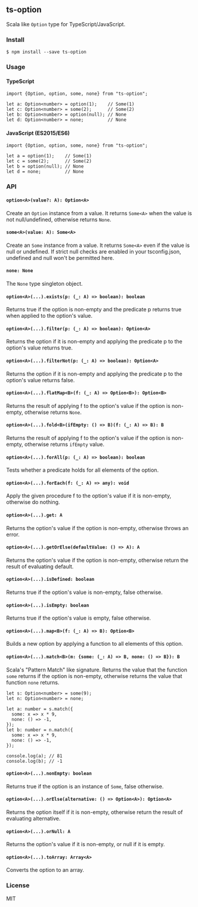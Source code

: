 ## ts-option
Scala like `Option` type for TypeScript/JavaScript.


### Install
```
$ npm install --save ts-option
```


### Usage
#### TypeScript
```
import {Option, option, some, none} from "ts-option";

let a: Option<number> = option(1);    // Some(1)
let c: Option<number> = some(2);      // Some(2)
let b: Option<number> = option(null); // None
let d: Option<number> = none;         // None
```

#### JavaScript (ES2015/ES6)
```
import {Option, option, some, none} from "ts-option";

let a = option(1);    // Some(1)
let c = some(2);      // Some(2)
let b = option(null); // None
let d = none;         // None
```


### API
#### `option<A>(value?: A): Option<A>`
Create an `Option` instance from a value.
It returns `Some<A>` when the value is not null/undefined, otherwise returns `None`.

#### `some<A>(value: A): Some<A>`
Create an `Some` instance from a value.
It returns `Some<A>` even if the value is null or undefined.
If strict null checks are enabled in your tsconfig.json, undefined and null won't be permitted here.

#### `none: None`
The `None` type singleton object.

#### `option<A>(...).exists(p: (_: A) => boolean): boolean`
Returns true if the option is non-empty and the predicate p returns true when applied to the option's value.

#### `option<A>(...).filter(p: (_: A) => boolean): Option<A>`
Returns the option if it is non-empty and applying the predicate p to the option's value returns true.

#### `option<A>(...).filterNot(p: (_: A) => boolean): Option<A>`
Returns the option if it is non-empty and applying the predicate p to the option's value returns false.

#### `option<A>(...).flatMap<B>(f: (_: A) => Option<B>): Option<B>`
Returns the result of applying f to the option's value if the option is non-empty, otherwise returns `None`.

#### `option<A>(...).fold<B>(ifEmpty: () => B)(f: (_: A) => B): B`
Returns the result of applying f to the option's value if the option is non-empty, otherwise returns `ifEmpty` value.

#### `option<A>(...).forAll(p: (_: A) => boolean): boolean`
Tests whether a predicate holds for all elements of the option.

#### `option<A>(...).forEach(f: (_: A) => any): void`
Apply the given procedure f to the option's value if it is non-empty, otherwise do nothing.

#### `option<A>(...).get: A`
Returns the option's value if the option is non-empty, otherwise throws an error.

#### `option<A>(...).getOrElse(defaultValue: () => A): A`
Returns the option's value if the option is non-empty, otherwise return the result of evaluating default.

#### `option<A>(...).isDefined: boolean`
Returns true if the option's value is non-empty, false otherwise.

#### `option<A>(...).isEmpty: boolean`
Returns true if the option's value is empty, false otherwise.

#### `option<A>(...).map<B>(f: (_: A) => B): Option<B>`
Builds a new option by applying a function to all elements of this option.

#### `option<A>(...).match<B>(m: {some: (_: A) => B, none: () => B}): B`
Scala's "Pattern Match" like signature. Returns the value that the function `some` returns if the option is non-empty,
otherwise returns the value that function `none` returns.

```
let s: Option<number> = some(9);
let n: Option<number> = none;

let a: number = s.match({
  some: x => x * 9,
  none: () => -1,
});
let b: number = n.match({
  some: x => x * 9,
  none: () => -1,
});

console.log(a); // 81
console.log(b); // -1
```

#### `option<A>(...).nonEmpty: boolean`
Returns true if the option is an instance of `Some`, false otherwise.

#### `option<A>(...).orElse(alternative: () => Option<A>): Option<A>`
Returns the option itself if it is non-empty, otherwise return the result of evaluating alternative.

#### `option<A>(...).orNull: A`
Returns the option's value if it is non-empty, or null if it is empty.

#### `option<A>(...).toArray: Array<A>`
Converts the option to an array.

### License
MIT
